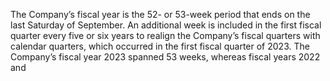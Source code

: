 The  Company’s  fiscal  year  is  the  52-  or  53-week  period  that  ends  on  the  last  Saturday  of  September.  An  additional  week  is
included in the first fiscal quarter every five or six years to realign the Company’s fiscal quarters with calendar quarters, which
occurred in the first fiscal quarter of 2023. The Company’s fiscal year 2023 spanned 53 weeks, whereas fiscal years 2022 and